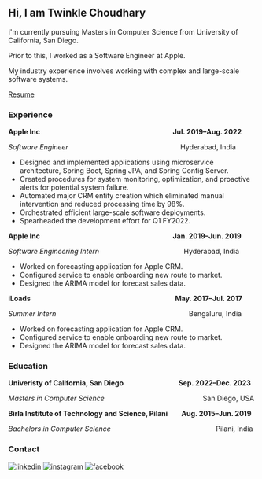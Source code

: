 ## Hi, I am Twinkle Choudhary

I'm currently pursuing Masters in Computer Science from University of California, San Diego.

Prior to this, I worked as a Software Engineer at Apple.

My industry experience involves working with complex and large-scale software systems.


[Resume](https://drive.google.com/file/d/1lWqGXcUSqQv33YJsRtTx6JIMNCdw3W4Q/view?usp=sharing) 

### Experience 

**Apple Inc**&emsp;&emsp;&emsp;&emsp;&emsp;&emsp;&emsp;&emsp;&emsp;&emsp;&emsp;&emsp;&emsp;&emsp;&emsp;&emsp;&emsp;&emsp;&emsp; **Jul. 2019–Aug. 2022**

_Software Engineer_ &emsp;&emsp;&emsp;&emsp;&emsp;&emsp;&emsp;&emsp;&emsp;&emsp;&emsp;&emsp;&emsp;&emsp;&emsp;&emsp;Hyderabad, India
- Designed and implemented applications using microservice architecture, Spring Boot, Spring JPA, and Spring
Config Server.
- Created procedures for system monitoring, optimization, and proactive alerts for potential system failure.
- Automated major CRM entity creation which eliminated manual intervention and reduced processing time by 98%.
- Orchestrated efficient large-scale software deployments.
- Spearheaded the development effort for Q1 FY2022.

**Apple Inc**&emsp;&emsp;&emsp;&emsp;&emsp;&emsp;&emsp;&emsp;&emsp;&emsp;&emsp;&emsp;&emsp;&emsp;&emsp;&emsp;&emsp;&emsp;&emsp; **Jan. 2019–Jun. 2019**

_Software Engineering Intern_ &emsp;&emsp;&emsp;&emsp;&emsp;&emsp;&emsp;&emsp;&emsp;&emsp;&emsp;&emsp;Hyderabad, India
- Worked on forecasting application for Apple CRM.
- Configured service to enable onboarding new route to market.
- Designed the ARIMA model for forecast sales data.

**iLoads**&emsp;&emsp;&emsp;&emsp;&emsp;&emsp;&emsp;&emsp;&emsp;&emsp;&emsp;&emsp;&emsp;&emsp;&emsp;&emsp;&emsp;&emsp;&emsp;&emsp;&emsp;**May. 2017–Jul. 2017**

_Summer Intern_ &emsp;&emsp;&emsp;&emsp;&emsp;&emsp;&emsp;&emsp;&emsp;&emsp;&emsp;&emsp;&emsp;&emsp;&emsp;&emsp;&emsp;&emsp;&emsp;Bengaluru, India
- Worked on forecasting application for Apple CRM.
- Configured service to enable onboarding new route to market.
- Designed the ARIMA model for forecast sales data.


### Education
**Univeristy of California, San Diego**&emsp;&emsp;&emsp;&emsp;&emsp;&emsp;&emsp;&emsp;**Sep. 2022–Dec. 2023**

_Masters in Computer Science_ &emsp;&emsp;&emsp;&emsp;&emsp;&emsp;&emsp;&emsp;&emsp;&emsp;&emsp;&emsp;&emsp;&emsp;San Diego, USA

**Birla Institute of Technology and Science, Pilani**&emsp;&emsp;**Aug. 2015–Jun. 2019**

_Bachelors in Computer Science_ &emsp;&emsp;&emsp;&emsp;&emsp;&emsp;&emsp;&emsp;&emsp;&emsp;&emsp;&emsp;&emsp;&emsp;&emsp;Pilani, India


### Contact


[![linkedin](https://user-images.githubusercontent.com/108804235/177548428-8794f264-381d-43bc-b43b-63fd27a7bc1a.svg)](https://www.linkedin.com/in/twinkle-choudhary-23935773/)       [![instagram](https://user-images.githubusercontent.com/108804235/177548981-2f10483e-b650-4b8c-bab8-aee38cb00116.svg)](https://instagram.com/twinklechoudhary97?igshid=YmMyMTA2M2Y=)      [![facebook](https://user-images.githubusercontent.com/108804235/177549046-17232fa8-f8fc-45f8-9e6e-4f7d43d95980.svg)](https://www.facebook.com/twinkle.choudhary.24)



